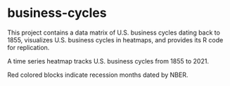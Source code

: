 # business-cycles
This project contains a data matrix of U.S. business cycles dating back to 1855, 
 visualizes U.S. business cycles in heatmaps, and 
 provides its R code for replication.
 
 A time series heatmap tracks U.S. business cycles from 1855 to 2021.
 
 Red colored blocks indicate recession months dated by NBER.

